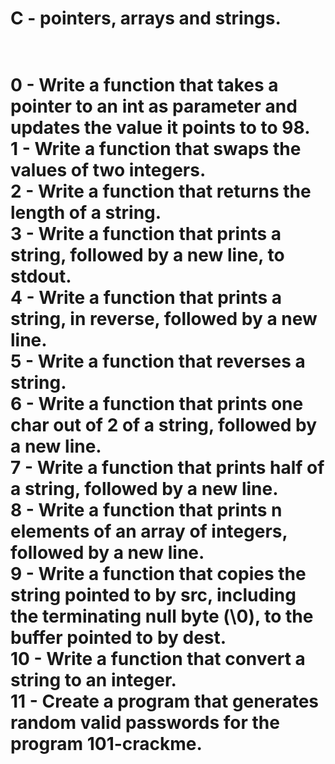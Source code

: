 <h1>C - pointers, arrays and strings.<h1><br />
0 - Write a function that takes a pointer to an int as parameter and updates the value it points to to 98.<br />
1 - Write a function that swaps the values of two integers.<br />
2 - Write a function that returns the length of a string.<br />
3 - Write a function that prints a string, followed by a new line, to stdout.<br />
4 - Write a function that prints a string, in reverse, followed by a new line.<br />
5 - Write a function that reverses a string.<br />
6 - Write a function that prints one char out of 2 of a string, followed by a new line.<br />
7 - Write a function that prints half of a string, followed by a new line.<br />
8 - Write a function that prints n elements of an array of integers, followed by a new line.<br />
9 - Write a function that copies the string pointed to by src, including the terminating null byte (\0), to the buffer pointed to by dest.<br />
10 - Write a function that convert a string to an integer.<br />
11 - Create a program that generates random valid passwords for the program 101-crackme.
